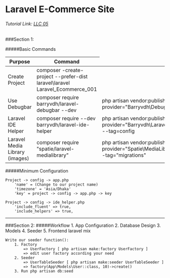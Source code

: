 # Laravel E-Commerce Site
###### Tutorial Link: [LLC 05](https://www.youtube.com/watch?v=ZKLXeRlcvaA&list=PL1AXcfXimFRF3qKaLqp_N6jSHKqHjgKDI&index=15&ab_channel=Klassroom)

###Section 1:

#####Basic Commands 
 <table>
    <thead>
        <tr>
            <th> Purpose</th>
            <th> Command </th>
        </tr>
    </thead>
    <tbody>
        <tr>
            <td> Create Project </td>
            <td> composer -create-project --prefer-dist laravel\laravel Laravel_Ecommerce_001 </td>            
        </tr>  
        <tr>
            <td> Use Debugbar </td>
            <td> composer require barryvdh/laravel-debugbar --dev</td>
            <td> php artisan vendor:publish --provider="Barryvdh\Debugbar\ServiceProvider" </td>            
        </tr>  
        <tr>
            <td> Laravel IDE Helper </td>            
            <td> composer require --dev barryvdh/laravel-ide-helper</td>
            <td>php artisan vendor:publish --provider="Barryvdh\LaravelIdeHelper\IdeHelperServiceProvider" --tag=config</td>     
            <td>php artisan ide-helper:generate</td>
        </tr>     
        <tr>
            <td> Laravel Media Library (images)</td>
            <td>composer require "spatie/laravel-medialibrary"</td>
            <td>php artisan vendor:publish --provider="Spatie\MediaLibrary\MediaLibraryServiceProvider" --tag="migrations"</td>
            <td>php artisan migrate</td>
        </tr>  
    </tbody>
 </table>
 
#####Minimum Configuration
```textmate
Project -> config -> app.php
    'name' = (Change to our project name)
    'timezone' = 'Asia/Dhaka'
    'key' = project -> config -> app.php -> key

Project -> config -> ide_helper.php    
    'include_fluent' => true,
    'include_helpers' => true,
```

<hr>
   
###Section 2:
#####Workflow
    1. App Configuration
    2. Database Design 
    3. Models
    4. Seeder
    5. Frontend laravel mix

```text
Write our seeder function():
    1. Factory
        => UserFactory [ php artisan make:factory UserFactory ]
        => edit user factory according your need
    2. Seeder
        => UserTableSeeder [ php artisan make:seeder UserTableSeeder ] 
        => factory(App\Models\User::class, 10)->create()
    3. Run php artisan db:seed 
```

